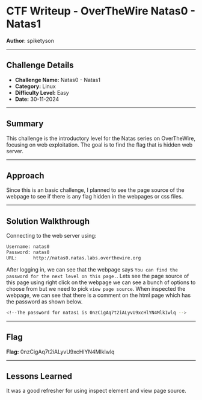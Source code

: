 # CTF Writeup - **OverTheWire Natas0 - Natas1**

**Author**: spiketyson 

---

## Challenge Details

- **Challenge Name:** Natas0 - Natas1
- **Category:** Linux
- **Difficulty Level:** Easy
- **Date:** 30-11-2024

---

## Summary

This challenge is the introductory level for the Natas series on OverTheWire, focusing on web exploitation. The goal is to find the flag that is hidden web server.

---

## Approach

Since this is an basic challenge, I planned to see the page source of the webpage to see if there is any flag hidden in the webpages or css files.

---

## Solution Walkthrough

Connecting to the web server using:

```bash
Username: natas0
Password: natas0
URL:      http://natas0.natas.labs.overthewire.org
```

After logging in, we can see that the webpage says `You can find the password for the next level on this page.`. Lets see the page source of this page using right click on the webpage we can see a bunch of options to choose from but we need to pick `view page source`. When inspected the webpage, we can see that there is a comment on the html page which has the password as shown below. 


```bash
<!--The password for natas1 is 0nzCigAq7t2iALyvU9xcHlYN4MlkIwlq -->
```

---

## Flag

**Flag:** 0nzCigAq7t2iALyvU9xcHlYN4MlkIwlq

---

## Lessons Learned

It was a good refresher for using inspect element and view page source.
